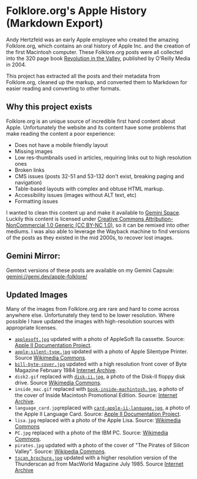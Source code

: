 #  Folklore.org's Apple History (Markdown Export)

Andy Hertzfeld was an early Apple employee who created the amazing Folklore.org, which contains an oral history of Apple Inc. and the creation of the first Macintosh computer. These Folklore.org posts were all collected into the 320 page book [Revolution in the Valley](https://www.amazon.com/exec/obidos/asin/0596007191), published by O'Reilly Media in 2004.
 
This project has extracted all the posts and their metadata from Folklore.org, cleaned up the markup, and converted them to Markdown for easier reading and converting to other formats.
 
 ## Why this project exists
 
Folklore.org is an unique source of incredible first hand content about Apple. Unfortunately the website and its content have some problems that make reading the content a poor experience:

* Does not have a mobile friendly layout
* Missing images
* Low res-thumbnails used in articles, requiring links out to high resolution ones
* Broken links
* CMS issues (posts 32-51 and 53-132 don't exist, breaking paging and navigation)
* Table-based layouts with complex and obtuse HTML markup.
* Accessibility issues (images without ALT text, etc)
* Formatting issues

I wanted to clean this content up and make it available to [Gemini Space](https://en.wikipedia.org/wiki/Gemini_(protocol)). Luckily this content is licensed under [Creative Commons Attribution-NonCommercial 1.0 Generic (CC BY-NC 1.0)](https://creativecommons.org/licenses/by-nc/1.0/), so it can be remixed into other mediums. I was also able to leverage the Wayback machine to find versions of the posts as they existed in the mid 2000s, to recover lost images.

## Gemini Mirror:

Gemtext versions of these posts are available on my Gemini Capsule: [gemini://gemi.dev/apple-folklore/](gemini://gemi.dev/apple-folklore/)

## Updated Images

Many of the images from Folklore.org are rare and hard to come across anywhere else. Unfortunately they tend to be lower resolution. Where possible I have updated the images with high-resolution sources with appropriate licenses.

* [`applesoft.jpg`](Posts/images/applesoft.jpg) updated with a photo of AppleSoft IIa cassette. Source: [Apple II Documentation Project](https://mirrors.apple2.org.za/Apple%20II%20Documentation%20Project/Software/Cassettes/Applesoft%20IIa.jpg).
* [`apple-silent-type.jpg`](Posts/images/apple-silent-type.jpg) updated with a photo of Apple Silentype Printer. Source [Wikimedia Commons](apple-silent-type.jpg).
* [`bill-byte-cover.jpg`](Posts/images/bill-byte-cover.jpg) updated with a high resolution front cover of Byte Magazine February 1984 [Internet Archive](https://archive.org/details/byte-magazine-1984-02).
* `disk2.gif` replaced with [`disk-ii.jpg`](Posts/images/disk-ii.jpg), a photo of the Disk-II floppy disk drive. Source [Wikimedia Commons](https://commons.wikimedia.org/wiki/File:Disk_II.jpg).
* `inside_mac.gif` replaced with [`book-inside-machintosh.jpg`](Posts/images/book-inside-macintosh.jpg), a photo of the cover of Inside Macintosh Promotional Edition. Source: [Internet Archive](https://archive.org/details/bitsavers_applemacInionalEdition1985_53888388).
* `language_card.jpg`replaced with [`card-apple-ii-language.jpg`](Posts/images/card-apple-ii-language.jpg), a photo of the Apple II Language Card. Source: [Apple II Documentation Project](https://mirrors.apple2.org.za/Apple%20II%20Documentation%20Project/Interface%20Cards/Language%20Cards/Apple%20Language%20Card/Photos/Apple%20Language%20Card%201979%20-%20Front.JPG).
* `lisa.jpg` replaced with a photo of the Apple Lisa. Source: [Wikimedia Commons](https://commons.wikimedia.org/wiki/File:Apple_Lisa_Computer.jpg)
* `PC.jpg` replaced with a photo of the IBM PC. Source: [Wikimedia Commons](https://en.wikipedia.org/wiki/File:IBM_PC-IMG_7271_(transparent).png).
* `pirates.jpg` updated with a photo of the cover of "The Pirates of Silicon Valley". Source: [Wikipedia Commons](https://en.wikipedia.org/wiki/File:Movieposterposv.jpg).
* [`tscan_brochure.jpg`](Posts/images/tscan_brochure.jpg) updated with a higher resolution version of the Thunderscan ad from MacWorld Magazine July 1985. Source [Internet Archive](https://archive.org/details/MacWorld_8507_July_1985)
